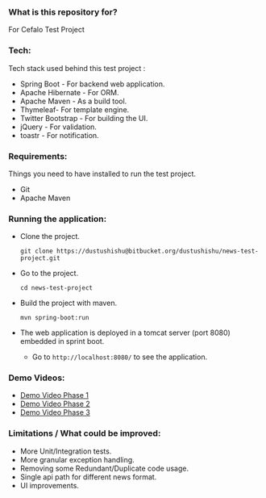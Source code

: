 
### What is this repository for? ###

For Cefalo Test Project 

### Tech: ###
Tech stack used behind this test project :

* Spring Boot - For backend web application.
* Apache Hibernate - For ORM.
* Apache Maven - As a build tool.
* Thymeleaf- For template engine.
* Twitter Bootstrap - For building the UI.
* jQuery - For validation.
* toastr - For notification.

### Requirements: ###
Things you need to have installed to run the test project. 

 - Git
 - Apache Maven

### Running the application: ###

 - Clone the project.

    ```
    git clone https://dustushishu@bitbucket.org/dustushishu/news-test-project.git
    ```
    
 - Go to the project.
    ```
    cd news-test-project
    ```
    
 - Build the project with maven.
   ```
   mvn spring-boot:run
   ```
   
 - The web application is deployed in a tomcat server (port 8080) embedded in sprint boot.
     -  Go to  `http://localhost:8080/` to see the application.
  

### Demo Videos: ###
 - [Demo Video Phase 1](https://drive.google.com/file/d/0BzktpfvJnNU_X19rT0QxcloxZEE/view?usp=sharing)
 - [Demo Video Phase 2](https://drive.google.com/file/d/0BzktpfvJnNU_TGplNFZ0OUZxSVk/view?usp=sharing) 
 - [Demo Video Phase 3](https://drive.google.com/file/d/0BzktpfvJnNU_Tmc3eEdfdHJpQUE/view?usp=sharing) 
  
### Limitations / What could be improved: ###
-   More Unit/Integration tests.
-   More granular exception handling.
-   Removing some Redundant/Duplicate code usage.
-   Single api path for different news format.
-   UI improvements.

 





